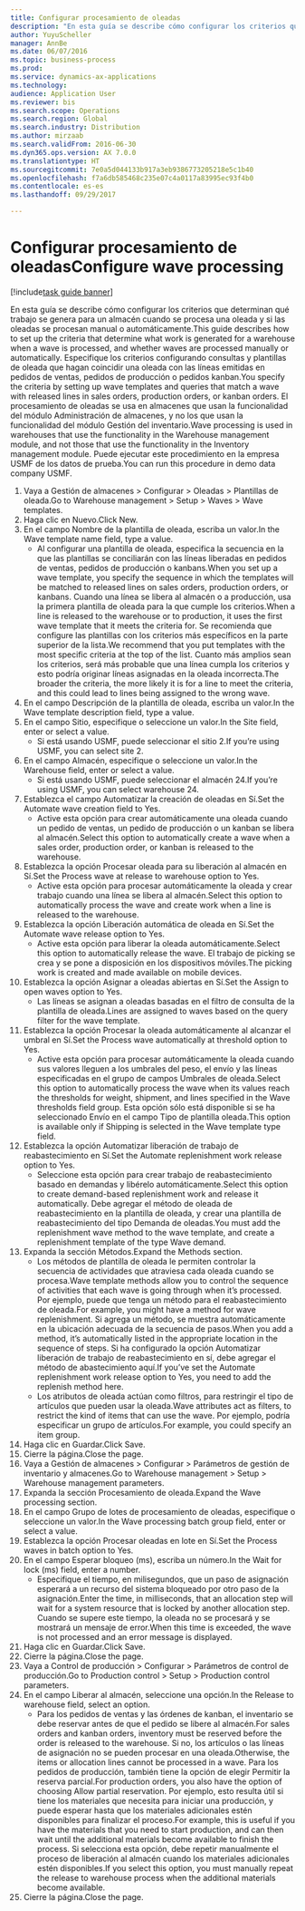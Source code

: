 ```yaml
--- 
title: Configurar procesamiento de oleadas
description: "En esta guía se describe cómo configurar los criterios que determinan qué trabajo se genera para un almacén cuando se procesa una oleada y si las oleadas se procesan manual o automáticamente."
author: YuyuScheller
manager: AnnBe
ms.date: 06/07/2016
ms.topic: business-process
ms.prod: 
ms.service: dynamics-ax-applications
ms.technology: 
audience: Application User
ms.reviewer: bis
ms.search.scope: Operations
ms.search.region: Global
ms.search.industry: Distribution
ms.author: mirzaab
ms.search.validFrom: 2016-06-30
ms.dyn365.ops.version: AX 7.0.0
ms.translationtype: HT
ms.sourcegitcommit: 7e0a5d044133b917a3eb9386773205218e5c1b40
ms.openlocfilehash: f7a6db585468c235e07c4a0117a83995ec93f4b0
ms.contentlocale: es-es
ms.lasthandoff: 09/29/2017

---
```

# <a name="configure-wave-processing"></a><span data-ttu-id="51921-103">Configurar procesamiento de oleadas</span><span class="sxs-lookup"><span data-stu-id="51921-103">Configure wave processing</span></span>

[!include[task guide banner](../../includes/task-guide-banner.md)]

<span data-ttu-id="51921-104">En esta guía se describe cómo configurar los criterios que determinan qué trabajo se genera para un almacén cuando se procesa una oleada y si las oleadas se procesan manual o automáticamente.</span><span class="sxs-lookup"><span data-stu-id="51921-104">This guide describes how to set up the criteria that determine what work is generated for a warehouse when a wave is processed, and whether waves are processed manually or automatically.</span></span> <span data-ttu-id="51921-105">Especifique los criterios configurando consultas y plantillas de oleada que hagan coincidir una oleada con las líneas emitidas en pedidos de ventas, pedidos de producción o pedidos kanban.</span><span class="sxs-lookup"><span data-stu-id="51921-105">You specify the criteria by setting up wave templates and queries that match a wave with released lines in sales orders, production orders, or kanban orders.</span></span> <span data-ttu-id="51921-106">El procesamiento de oleadas se usa en almacenes que usan la funcionalidad del módulo Administración de almacenes, y no los que usan la funcionalidad del módulo Gestión del inventario.</span><span class="sxs-lookup"><span data-stu-id="51921-106">Wave processing is used in warehouses that use the functionality in the Warehouse management module, and not those that use the functionality in the Inventory management module.</span></span> <span data-ttu-id="51921-107">Puede ejecutar este procedimiento en la empresa USMF de los datos de prueba.</span><span class="sxs-lookup"><span data-stu-id="51921-107">You can run this procedure in demo data company USMF.</span></span>

1. <span data-ttu-id="51921-108">Vaya a Gestión de almacenes > Configurar > Oleadas > Plantillas de oleada.</span><span class="sxs-lookup"><span data-stu-id="51921-108">Go to Warehouse management > Setup > Waves > Wave templates.</span></span>
2. <span data-ttu-id="51921-109">Haga clic en Nuevo.</span><span class="sxs-lookup"><span data-stu-id="51921-109">Click New.</span></span>
3. <span data-ttu-id="51921-110">En el campo Nombre de la plantilla de oleada, escriba un valor.</span><span class="sxs-lookup"><span data-stu-id="51921-110">In the Wave template name field, type a value.</span></span>
    * <span data-ttu-id="51921-111">Al configurar una plantilla de oleada, especifica la secuencia en la que las plantillas se conciliarán con las líneas liberadas en pedidos de ventas, pedidos de producción o kanbans.</span><span class="sxs-lookup"><span data-stu-id="51921-111">When you set up a wave template, you specify the sequence in which the templates will be matched to released lines on sales orders, production orders, or kanbans.</span></span> <span data-ttu-id="51921-112">Cuando una línea se libera al almacén o a producción, usa la primera plantilla de oleada para la que cumple los criterios.</span><span class="sxs-lookup"><span data-stu-id="51921-112">When a line is released to the warehouse or to production, it uses the first wave template that it meets the criteria for.</span></span> <span data-ttu-id="51921-113">Se recomienda que configure las plantillas con los criterios más específicos en la parte superior de la lista.</span><span class="sxs-lookup"><span data-stu-id="51921-113">We recommend that you put templates with the most specific criteria at the top of the list.</span></span> <span data-ttu-id="51921-114">Cuanto más amplios sean los criterios, será más probable que una línea cumpla los criterios y esto podría originar líneas asignadas en la oleada incorrecta.</span><span class="sxs-lookup"><span data-stu-id="51921-114">The broader the criteria, the more likely it is for a line to meet the criteria, and this could lead to lines being assigned to the wrong wave.</span></span>  
4. <span data-ttu-id="51921-115">En el campo Descripción de la plantilla de oleada, escriba un valor.</span><span class="sxs-lookup"><span data-stu-id="51921-115">In the Wave template description field, type a value.</span></span>
5. <span data-ttu-id="51921-116">En el campo Sitio, especifique o seleccione un valor.</span><span class="sxs-lookup"><span data-stu-id="51921-116">In the Site field, enter or select a value.</span></span>
    * <span data-ttu-id="51921-117">Si está usando USMF, puede seleccionar el sitio 2.</span><span class="sxs-lookup"><span data-stu-id="51921-117">If you’re using USMF, you can select site 2.</span></span>  
6. <span data-ttu-id="51921-118">En el campo Almacén, especifique o seleccione un valor.</span><span class="sxs-lookup"><span data-stu-id="51921-118">In the Warehouse field, enter or select a value.</span></span>
    * <span data-ttu-id="51921-119">Si está usando USMF, puede seleccionar el almacén 24.</span><span class="sxs-lookup"><span data-stu-id="51921-119">If you’re using USMF, you can select warehouse 24.</span></span>  
7. <span data-ttu-id="51921-120">Establezca el campo Automatizar la creación de oleadas en Sí.</span><span class="sxs-lookup"><span data-stu-id="51921-120">Set the Automate wave creation field to Yes.</span></span>
    * <span data-ttu-id="51921-121">Active esta opción para crear automáticamente una oleada cuando un pedido de ventas, un pedido de producción o un kanban se libera al almacén.</span><span class="sxs-lookup"><span data-stu-id="51921-121">Select this option to automatically create a wave when a sales order, production order, or kanban is released to the warehouse.</span></span>  
8. <span data-ttu-id="51921-122">Establezca la opción Procesar oleada para su liberación al almacén en Sí.</span><span class="sxs-lookup"><span data-stu-id="51921-122">Set the Process wave at release to warehouse option to Yes.</span></span> 
    * <span data-ttu-id="51921-123">Active esta opción para procesar automáticamente la oleada y crear trabajo cuando una línea se libera al almacén.</span><span class="sxs-lookup"><span data-stu-id="51921-123">Select this option to automatically process the wave and create work when a line is released to the warehouse.</span></span>  
9. <span data-ttu-id="51921-124">Establezca la opción Liberación automática de oleada en Sí.</span><span class="sxs-lookup"><span data-stu-id="51921-124">Set the Automate wave release option to Yes.</span></span> 
    * <span data-ttu-id="51921-125">Active esta opción para liberar la oleada automáticamente.</span><span class="sxs-lookup"><span data-stu-id="51921-125">Select this option to automatically release the wave.</span></span> <span data-ttu-id="51921-126">El trabajo de picking se crea y se pone a disposición en los dispositivos móviles.</span><span class="sxs-lookup"><span data-stu-id="51921-126">The picking work is created and made available on mobile devices.</span></span>  
10. <span data-ttu-id="51921-127">Establezca la opción Asignar a oleadas abiertas en Sí.</span><span class="sxs-lookup"><span data-stu-id="51921-127">Set the Assign to open waves option to Yes.</span></span> 
    * <span data-ttu-id="51921-128">Las líneas se asignan a oleadas basadas en el filtro de consulta de la plantilla de oleada.</span><span class="sxs-lookup"><span data-stu-id="51921-128">Lines are assigned to waves based on the query filter for the wave template.</span></span>  
11. <span data-ttu-id="51921-129">Establezca la opción Procesar la oleada automáticamente al alcanzar el umbral en Sí.</span><span class="sxs-lookup"><span data-stu-id="51921-129">Set the Process wave automatically at threshold option to Yes.</span></span> 
    * <span data-ttu-id="51921-130">Active esta opción para procesar automáticamente la oleada cuando sus valores lleguen a los umbrales del peso, el envío y las líneas especificadas en el grupo de campos Umbrales de oleada.</span><span class="sxs-lookup"><span data-stu-id="51921-130">Select this option to automatically process the wave when its values reach the thresholds for weight, shipment, and lines specified in the Wave thresholds field group.</span></span> <span data-ttu-id="51921-131">Esta opción sólo está disponible si se ha seleccionado Envío en el campo Tipo de plantilla oleada.</span><span class="sxs-lookup"><span data-stu-id="51921-131">This option is available only if Shipping is selected in the Wave template type field.</span></span>  
12. <span data-ttu-id="51921-132">Establezca la opción Automatizar liberación de trabajo de reabastecimiento en Sí.</span><span class="sxs-lookup"><span data-stu-id="51921-132">Set the Automate replenishment work release option to Yes.</span></span> 
    * <span data-ttu-id="51921-133">Seleccione esta opción para crear trabajo de reabastecimiento basado en demandas y libérelo automáticamente.</span><span class="sxs-lookup"><span data-stu-id="51921-133">Select this option to create demand-based replenishment work and release it automatically.</span></span> <span data-ttu-id="51921-134">Debe agregar el método de oleada de reabastecimiento en la plantilla de oleada, y crear una plantilla de reabastecimiento del tipo Demanda de oleadas.</span><span class="sxs-lookup"><span data-stu-id="51921-134">You must add the replenishment wave method to the wave template, and create a replenishment template of the type Wave demand.</span></span>  
13. <span data-ttu-id="51921-135">Expanda la sección Métodos.</span><span class="sxs-lookup"><span data-stu-id="51921-135">Expand the Methods section.</span></span>
    * <span data-ttu-id="51921-136">Los métodos de plantilla de oleada le permiten controlar la secuencia de actividades que atraviesa cada oleada cuando se procesa.</span><span class="sxs-lookup"><span data-stu-id="51921-136">Wave template methods allow you to control the sequence of activities that each wave is going through when it’s processed.</span></span> <span data-ttu-id="51921-137">Por ejemplo, puede que tenga un método para el reabastecimiento de oleada.</span><span class="sxs-lookup"><span data-stu-id="51921-137">For example, you might have a method for wave replenishment.</span></span> <span data-ttu-id="51921-138">Si agrega un método, se muestra automáticamente en la ubicación adecuada de la secuencia de pasos.</span><span class="sxs-lookup"><span data-stu-id="51921-138">When you add a method, it’s automatically listed in the appropriate location in the sequence of steps.</span></span> <span data-ttu-id="51921-139">Si ha configurado la opción Automatizar liberación de trabajo de reabastecimiento en sí, debe agregar el método de abastecimiento aquí.</span><span class="sxs-lookup"><span data-stu-id="51921-139">If you’ve set the Automate replenishment work release option to Yes, you need to add the replenish method here.</span></span>  
    * <span data-ttu-id="51921-140">Los atributos de oleada actúan como filtros, para restringir el tipo de artículos que pueden usar la oleada.</span><span class="sxs-lookup"><span data-stu-id="51921-140">Wave attributes act as filters, to restrict the kind of items that can use the wave.</span></span> <span data-ttu-id="51921-141">Por ejemplo, podría especificar un grupo de artículos.</span><span class="sxs-lookup"><span data-stu-id="51921-141">For example, you could specify an item group.</span></span>  
14. <span data-ttu-id="51921-142">Haga clic en Guardar.</span><span class="sxs-lookup"><span data-stu-id="51921-142">Click Save.</span></span>
15. <span data-ttu-id="51921-143">Cierre la página.</span><span class="sxs-lookup"><span data-stu-id="51921-143">Close the page.</span></span>
16. <span data-ttu-id="51921-144">Vaya a Gestión de almacenes > Configurar > Parámetros de gestión de inventario y almacenes.</span><span class="sxs-lookup"><span data-stu-id="51921-144">Go to Warehouse management > Setup > Warehouse management parameters.</span></span>
17. <span data-ttu-id="51921-145">Expanda la sección Procesamiento de oleada.</span><span class="sxs-lookup"><span data-stu-id="51921-145">Expand the Wave processing section.</span></span>
18. <span data-ttu-id="51921-146">En el campo Grupo de lotes de procesamiento de oleadas, especifique o seleccione un valor.</span><span class="sxs-lookup"><span data-stu-id="51921-146">In the Wave processing batch group field, enter or select a value.</span></span>
19. <span data-ttu-id="51921-147">Establezca la opción Procesar oleadas en lote en Sí.</span><span class="sxs-lookup"><span data-stu-id="51921-147">Set the Process waves in batch option to Yes.</span></span>
20. <span data-ttu-id="51921-148">En el campo Esperar bloqueo (ms), escriba un número.</span><span class="sxs-lookup"><span data-stu-id="51921-148">In the Wait for lock (ms) field, enter a number.</span></span>
    * <span data-ttu-id="51921-149">Especifique el tiempo, en milisegundos, que un paso de asignación esperará a un recurso del sistema bloqueado por otro paso de la asignación.</span><span class="sxs-lookup"><span data-stu-id="51921-149">Enter the time, in milliseconds, that an allocation step will wait for a system resource that is locked by another allocation step.</span></span> <span data-ttu-id="51921-150">Cuando se supere este tiempo, la oleada no se procesará y se mostrará un mensaje de error.</span><span class="sxs-lookup"><span data-stu-id="51921-150">When this time is exceeded, the wave is not processed and an error message is displayed.</span></span>  
21. <span data-ttu-id="51921-151">Haga clic en Guardar.</span><span class="sxs-lookup"><span data-stu-id="51921-151">Click Save.</span></span>
22. <span data-ttu-id="51921-152">Cierre la página.</span><span class="sxs-lookup"><span data-stu-id="51921-152">Close the page.</span></span>
23. <span data-ttu-id="51921-153">Vaya a Control de producción > Configurar > Parámetros de control de producción.</span><span class="sxs-lookup"><span data-stu-id="51921-153">Go to Production control > Setup > Production control parameters.</span></span>
24. <span data-ttu-id="51921-154">En el campo Liberar al almacén, seleccione una opción.</span><span class="sxs-lookup"><span data-stu-id="51921-154">In the Release to warehouse field, select an option.</span></span>
    * <span data-ttu-id="51921-155">Para los pedidos de ventas y las órdenes de kanban, el inventario se debe reservar antes de que el pedido se libere al almacén.</span><span class="sxs-lookup"><span data-stu-id="51921-155">For sales orders and kanban orders, inventory must be reserved before the order is released to the warehouse.</span></span> <span data-ttu-id="51921-156">Si no, los artículos o las líneas de asignación no se pueden procesar en una oleada.</span><span class="sxs-lookup"><span data-stu-id="51921-156">Otherwise, the items or allocation lines cannot be processed in a wave.</span></span> <span data-ttu-id="51921-157">Para los pedidos de producción, también tiene la opción de elegir Permitir la reserva parcial.</span><span class="sxs-lookup"><span data-stu-id="51921-157">For production orders, you also have the option of choosing Allow partial reservation.</span></span> <span data-ttu-id="51921-158">Por ejemplo, esto resulta útil si tiene los materiales que necesita para iniciar una producción, y puede esperar hasta que los materiales adicionales estén disponibles para finalizar el proceso.</span><span class="sxs-lookup"><span data-stu-id="51921-158">For example, this is useful if you have the materials that you need to start production, and can then wait until the additional materials become available to finish the process.</span></span> <span data-ttu-id="51921-159">Si selecciona esta opción, debe repetir manualmente el proceso de liberación al almacén cuando los materiales adicionales estén disponibles.</span><span class="sxs-lookup"><span data-stu-id="51921-159">If you select this option, you must manually repeat the release to warehouse process when the additional materials become available.</span></span>  
25. <span data-ttu-id="51921-160">Cierre la página.</span><span class="sxs-lookup"><span data-stu-id="51921-160">Close the page.</span></span>


